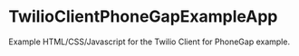 # TwilioClientPhoneGapExampleApp
Example HTML/CSS/Javascript for the Twilio Client for PhoneGap example. 
